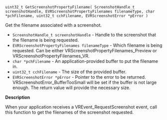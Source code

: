 `uint32_t GetScreenshotPropertyFilename( ScreenshotHandle_t screenshotHandle, EVRScreenshotPropertyFilenames filenameType, char *pchFilename, uint32_t cchFilename, EVRScreenshotError *pError )`

Get the filename associated with a screenshot.

* `ScreenshotHandle_t screenshotHandle` - Handle to the screenshot that the filename is being requested. 
* `EVRScreenshotPropertyFilenames filenameType` - Which filename is being requested.  Can be either VRScreenshotPropertyFilenames_Preview or VRScreenshotPropertyFilenames_VR.
* `char *pchFilename` - An application-provided buffer to put the filename in. 
* `uint32_t cchFilename` - The size of the provided buffer.
* `EVRScreenshotError *pError` - Pointer to the error to be returned.  VRScreenshotError_BufferTooSmall will be set if the buffer is not large enough.  The return value will provide the necessary size.

**Description**

When your application receives a VREvent_RequestScreenshot event, call this function to get the filenames of the screenshot requested.  
